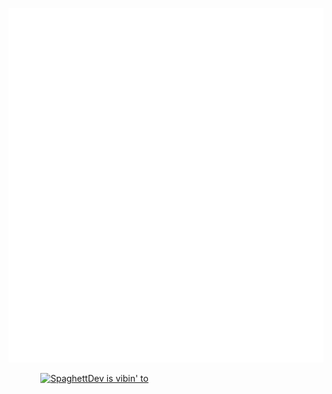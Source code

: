 ![Metrics](/github-metrics.svg)

&nbsp;&nbsp;&nbsp;&nbsp;&nbsp;&nbsp;&nbsp;&nbsp;&nbsp;&nbsp;&nbsp;&nbsp;&nbsp;[<img src="https://novatorem2-theta.vercel.app/api/spotify?background_color=0d1117&border_color=000000" alt="SpaghettDev is vibin' to" width="350"/>][spotify]

[spotify]: https://open.spotify.com/user/j3oy5wv4z28ppiirfc7nmw1pf
